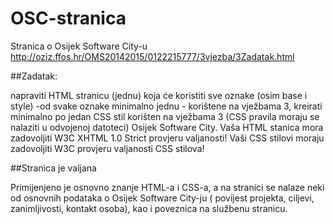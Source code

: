 # OSC-stranica
Stranica o Osijek Software City-u http://oziz.ffos.hr/OMS20142015/0122215777/3vjezba/3Zadatak.html

##Zadatak:

napraviti HTML stranicu (jednu) koja će koristiti sve oznake (osim base i style) -od svake oznake minimalno jednu - korištene na vježbama 3, kreirati minimalno po jedan CSS stil korišten na vježbama 3 (CSS pravila moraju se nalaziti u odvojenoj datoteci) Osijek Software City.
Vaša HTML stanica mora zadovoljiti W3C XHTML 1.0 Strict provjeru valjanosti!
Vaši CSS stilovi moraju zadovoljiti W3C provjeru valjanosti CSS stilova!

##Stranica je valjana

Primijenjeno je osnovno znanje HTML-a i CSS-a, a na stranici se nalaze neki od osnovnih podataka o Osijek Software City-ju ( povijest projekta, ciljevi, zanimljivosti, kontakt osoba), kao i poveznica na službenu stranicu.
